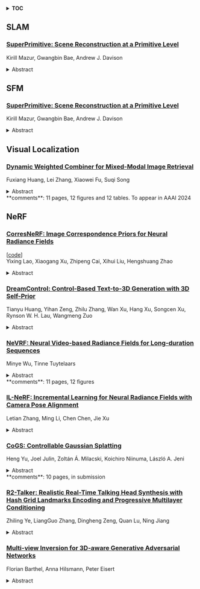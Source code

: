 <details>
  <summary><b>TOC</b></summary>
  <ol>
    <li><a href=#slam>SLAM</a></li>
      <ul>
        <li><a href=#SuperPrimitive:-Scene-Reconstruction-at-a-Primitive-Level>SuperPrimitive: Scene Reconstruction at a Primitive Level</a></li>
      </ul>
    </li>
    <li><a href=#sfm>SFM</a></li>
      <ul>
        <li><a href=#SuperPrimitive:-Scene-Reconstruction-at-a-Primitive-Level>SuperPrimitive: Scene Reconstruction at a Primitive Level</a></li>
      </ul>
    </li>
    <li><a href=#visual-localization>Visual Localization</a></li>
      <ul>
        <li><a href=#Dynamic-Weighted-Combiner-for-Mixed-Modal-Image-Retrieval>Dynamic Weighted Combiner for Mixed-Modal Image Retrieval</a></li>
      </ul>
    </li>
    <li><a href=#nerf>NeRF</a></li>
      <ul>
        <li><a href=#CorresNeRF:-Image-Correspondence-Priors-for-Neural-Radiance-Fields>CorresNeRF: Image Correspondence Priors for Neural Radiance Fields</a></li>
        <li><a href=#DreamControl:-Control-Based-Text-to-3D-Generation-with-3D-Self-Prior>DreamControl: Control-Based Text-to-3D Generation with 3D Self-Prior</a></li>
        <li><a href=#NeVRF:-Neural-Video-based-Radiance-Fields-for-Long-duration-Sequences>NeVRF: Neural Video-based Radiance Fields for Long-duration Sequences</a></li>
        <li><a href=#IL-NeRF:-Incremental-Learning-for-Neural-Radiance-Fields-with-Camera-Pose-Alignment>IL-NeRF: Incremental Learning for Neural Radiance Fields with Camera Pose Alignment</a></li>
        <li><a href=#CoGS:-Controllable-Gaussian-Splatting>CoGS: Controllable Gaussian Splatting</a></li>
        <li><a href=#R2-Talker:-Realistic-Real-Time-Talking-Head-Synthesis-with-Hash-Grid-Landmarks-Encoding-and-Progressive-Multilayer-Conditioning>R2-Talker: Realistic Real-Time Talking Head Synthesis with Hash Grid Landmarks Encoding and Progressive Multilayer Conditioning</a></li>
        <li><a href=#Multi-view-Inversion-for-3D-aware-Generative-Adversarial-Networks>Multi-view Inversion for 3D-aware Generative Adversarial Networks</a></li>
      </ul>
    </li>
  </ol>
</details>

## SLAM  

### [SuperPrimitive: Scene Reconstruction at a Primitive Level](http://arxiv.org/abs/2312.05889)  
Kirill Mazur, Gwangbin Bae, Andrew J. Davison  
<details>  
  <summary>Abstract</summary>  
  <ol>  
    Joint camera pose and dense geometry estimation from a set of images or a monocular video remains a challenging problem due to its computational complexity and inherent visual ambiguities. Most dense incremental reconstruction systems operate directly on image pixels and solve for their 3D positions using multi-view geometry cues. Such pixel-level approaches suffer from ambiguities or violations of multi-view consistency (e.g. caused by textureless or specular surfaces).   We address this issue with a new image representation which we call a SuperPrimitive. SuperPrimitives are obtained by splitting images into semantically correlated local regions and enhancing them with estimated surface normal directions, both of which are predicted by state-of-the-art single image neural networks. This provides a local geometry estimate per SuperPrimitive, while their relative positions are adjusted based on multi-view observations.   We demonstrate the versatility of our new representation by addressing three 3D reconstruction tasks: depth completion, few-view structure from motion, and monocular dense visual odometry.  
  </ol>  
</details>  
  
  



## SFM  

### [SuperPrimitive: Scene Reconstruction at a Primitive Level](http://arxiv.org/abs/2312.05889)  
Kirill Mazur, Gwangbin Bae, Andrew J. Davison  
<details>  
  <summary>Abstract</summary>  
  <ol>  
    Joint camera pose and dense geometry estimation from a set of images or a monocular video remains a challenging problem due to its computational complexity and inherent visual ambiguities. Most dense incremental reconstruction systems operate directly on image pixels and solve for their 3D positions using multi-view geometry cues. Such pixel-level approaches suffer from ambiguities or violations of multi-view consistency (e.g. caused by textureless or specular surfaces).   We address this issue with a new image representation which we call a SuperPrimitive. SuperPrimitives are obtained by splitting images into semantically correlated local regions and enhancing them with estimated surface normal directions, both of which are predicted by state-of-the-art single image neural networks. This provides a local geometry estimate per SuperPrimitive, while their relative positions are adjusted based on multi-view observations.   We demonstrate the versatility of our new representation by addressing three 3D reconstruction tasks: depth completion, few-view structure from motion, and monocular dense visual odometry.  
  </ol>  
</details>  
  
  



## Visual Localization  

### [Dynamic Weighted Combiner for Mixed-Modal Image Retrieval](http://arxiv.org/abs/2312.06179)  
Fuxiang Huang, Lei Zhang, Xiaowei Fu, Suqi Song  
<details>  
  <summary>Abstract</summary>  
  <ol>  
    Mixed-Modal Image Retrieval (MMIR) as a flexible search paradigm has attracted wide attention. However, previous approaches always achieve limited performance, due to two critical factors are seriously overlooked. 1) The contribution of image and text modalities is different, but incorrectly treated equally. 2) There exist inherent labeling noises in describing users' intentions with text in web datasets from diverse real-world scenarios, giving rise to overfitting. We propose a Dynamic Weighted Combiner (DWC) to tackle the above challenges, which includes three merits. First, we propose an Editable Modality De-equalizer (EMD) by taking into account the contribution disparity between modalities, containing two modality feature editors and an adaptive weighted combiner. Second, to alleviate labeling noises and data bias, we propose a dynamic soft-similarity label generator (SSG) to implicitly improve noisy supervision. Finally, to bridge modality gaps and facilitate similarity learning, we propose a CLIP-based mutual enhancement module alternately trained by a mixed-modality contrastive loss. Extensive experiments verify that our proposed model significantly outperforms state-of-the-art methods on real-world datasets. The source code is available at \url{https://github.com/fuxianghuang1/DWC}.  
  </ol>  
</details>  
**comments**: 11 pages, 12 figures and 12 tables. To appear in AAAI 2024  
  
  



## NeRF  

### [CorresNeRF: Image Correspondence Priors for Neural Radiance Fields](http://arxiv.org/abs/2312.06642)  
[[code](https://github.com/yxlao/corres-nerf)]  
Yixing Lao, Xiaogang Xu, Zhipeng Cai, Xihui Liu, Hengshuang Zhao  
<details>  
  <summary>Abstract</summary>  
  <ol>  
    Neural Radiance Fields (NeRFs) have achieved impressive results in novel view synthesis and surface reconstruction tasks. However, their performance suffers under challenging scenarios with sparse input views. We present CorresNeRF, a novel method that leverages image correspondence priors computed by off-the-shelf methods to supervise NeRF training. We design adaptive processes for augmentation and filtering to generate dense and high-quality correspondences. The correspondences are then used to regularize NeRF training via the correspondence pixel reprojection and depth loss terms. We evaluate our methods on novel view synthesis and surface reconstruction tasks with density-based and SDF-based NeRF models on different datasets. Our method outperforms previous methods in both photometric and geometric metrics. We show that this simple yet effective technique of using correspondence priors can be applied as a plug-and-play module across different NeRF variants. The project page is at https://yxlao.github.io/corres-nerf.  
  </ol>  
</details>  
  
### [DreamControl: Control-Based Text-to-3D Generation with 3D Self-Prior](http://arxiv.org/abs/2312.06439)  
Tianyu Huang, Yihan Zeng, Zhilu Zhang, Wan Xu, Hang Xu, Songcen Xu, Rynson W. H. Lau, Wangmeng Zuo  
<details>  
  <summary>Abstract</summary>  
  <ol>  
    3D generation has raised great attention in recent years. With the success of text-to-image diffusion models, the 2D-lifting technique becomes a promising route to controllable 3D generation. However, these methods tend to present inconsistent geometry, which is also known as the Janus problem. We observe that the problem is caused mainly by two aspects, i.e., viewpoint bias in 2D diffusion models and overfitting of the optimization objective. To address it, we propose a two-stage 2D-lifting framework, namely DreamControl, which optimizes coarse NeRF scenes as 3D self-prior and then generates fine-grained objects with control-based score distillation. Specifically, adaptive viewpoint sampling and boundary integrity metric are proposed to ensure the consistency of generated priors. The priors are then regarded as input conditions to maintain reasonable geometries, in which conditional LoRA and weighted score are further proposed to optimize detailed textures. DreamControl can generate high-quality 3D content in terms of both geometry consistency and texture fidelity. Moreover, our control-based optimization guidance is applicable to more downstream tasks, including user-guided generation and 3D animation. The project page is available at https://github.com/tyhuang0428/DreamControl.  
  </ol>  
</details>  
  
### [NeVRF: Neural Video-based Radiance Fields for Long-duration Sequences](http://arxiv.org/abs/2312.05855)  
Minye Wu, Tinne Tuytelaars  
<details>  
  <summary>Abstract</summary>  
  <ol>  
    Adopting Neural Radiance Fields (NeRF) to long-duration dynamic sequences has been challenging. Existing methods struggle to balance between quality and storage size and encounter difficulties with complex scene changes such as topological changes and large motions. To tackle these issues, we propose a novel neural video-based radiance fields (NeVRF) representation. NeVRF marries neural radiance field with image-based rendering to support photo-realistic novel view synthesis on long-duration dynamic inward-looking scenes. We introduce a novel multi-view radiance blending approach to predict radiance directly from multi-view videos. By incorporating continual learning techniques, NeVRF can efficiently reconstruct frames from sequential data without revisiting previous frames, enabling long-duration free-viewpoint video. Furthermore, with a tailored compression approach, NeVRF can compactly represent dynamic scenes, making dynamic radiance fields more practical in real-world scenarios. Our extensive experiments demonstrate the effectiveness of NeVRF in enabling long-duration sequence rendering, sequential data reconstruction, and compact data storage.  
  </ol>  
</details>  
**comments**: 11 pages, 12 figures  
  
### [IL-NeRF: Incremental Learning for Neural Radiance Fields with Camera Pose Alignment](http://arxiv.org/abs/2312.05748)  
Letian Zhang, Ming Li, Chen Chen, Jie Xu  
<details>  
  <summary>Abstract</summary>  
  <ol>  
    Neural radiance fields (NeRF) is a promising approach for generating photorealistic images and representing complex scenes. However, when processing data sequentially, it can suffer from catastrophic forgetting, where previous data is easily forgotten after training with new data. Existing incremental learning methods using knowledge distillation assume that continuous data chunks contain both 2D images and corresponding camera pose parameters, pre-estimated from the complete dataset. This poses a paradox as the necessary camera pose must be estimated from the entire dataset, even though the data arrives sequentially and future chunks are inaccessible. In contrast, we focus on a practical scenario where camera poses are unknown. We propose IL-NeRF, a novel framework for incremental NeRF training, to address this challenge. IL-NeRF's key idea lies in selecting a set of past camera poses as references to initialize and align the camera poses of incoming image data. This is followed by a joint optimization of camera poses and replay-based NeRF distillation. Our experiments on real-world indoor and outdoor scenes show that IL-NeRF handles incremental NeRF training and outperforms the baselines by up to $54.04\%$ in rendering quality.  
  </ol>  
</details>  
  
### [CoGS: Controllable Gaussian Splatting](http://arxiv.org/abs/2312.05664)  
Heng Yu, Joel Julin, Zoltán Á. Milacski, Koichiro Niinuma, László A. Jeni  
<details>  
  <summary>Abstract</summary>  
  <ol>  
    Capturing and re-animating the 3D structure of articulated objects present significant barriers. On one hand, methods requiring extensively calibrated multi-view setups are prohibitively complex and resource-intensive, limiting their practical applicability. On the other hand, while single-camera Neural Radiance Fields (NeRFs) offer a more streamlined approach, they have excessive training and rendering costs. 3D Gaussian Splatting would be a suitable alternative but for two reasons. Firstly, existing methods for 3D dynamic Gaussians require synchronized multi-view cameras, and secondly, the lack of controllability in dynamic scenarios. We present CoGS, a method for Controllable Gaussian Splatting, that enables the direct manipulation of scene elements, offering real-time control of dynamic scenes without the prerequisite of pre-computing control signals. We evaluated CoGS using both synthetic and real-world datasets that include dynamic objects that differ in degree of difficulty. In our evaluations, CoGS consistently outperformed existing dynamic and controllable neural representations in terms of visual fidelity.  
  </ol>  
</details>  
**comments**: 10 pages, in submission  
  
### [R2-Talker: Realistic Real-Time Talking Head Synthesis with Hash Grid Landmarks Encoding and Progressive Multilayer Conditioning](http://arxiv.org/abs/2312.05572)  
Zhiling Ye, LiangGuo Zhang, Dingheng Zeng, Quan Lu, Ning Jiang  
<details>  
  <summary>Abstract</summary>  
  <ol>  
    Dynamic NeRFs have recently garnered growing attention for 3D talking portrait synthesis. Despite advances in rendering speed and visual quality, challenges persist in enhancing efficiency and effectiveness. We present R2-Talker, an efficient and effective framework enabling realistic real-time talking head synthesis. Specifically, using multi-resolution hash grids, we introduce a novel approach for encoding facial landmarks as conditional features. This approach losslessly encodes landmark structures as conditional features, decoupling input diversity, and conditional spaces by mapping arbitrary landmarks to a unified feature space. We further propose a scheme of progressive multilayer conditioning in the NeRF rendering pipeline for effective conditional feature fusion. Our new approach has the following advantages as demonstrated by extensive experiments compared with the state-of-the-art works: 1) The lossless input encoding enables acquiring more precise features, yielding superior visual quality. The decoupling of inputs and conditional spaces improves generalizability. 2) The fusing of conditional features and MLP outputs at each MLP layer enhances conditional impact, resulting in more accurate lip synthesis and better visual quality. 3) It compactly structures the fusion of conditional features, significantly enhancing computational efficiency.  
  </ol>  
</details>  
  
### [Multi-view Inversion for 3D-aware Generative Adversarial Networks](http://arxiv.org/abs/2312.05330)  
Florian Barthel, Anna Hilsmann, Peter Eisert  
<details>  
  <summary>Abstract</summary>  
  <ol>  
    Current 3D GAN inversion methods for human heads typically use only one single frontal image to reconstruct the whole 3D head model. This leaves out meaningful information when multi-view data or dynamic videos are available. Our method builds on existing state-of-the-art 3D GAN inversion techniques to allow for consistent and simultaneous inversion of multiple views of the same subject. We employ a multi-latent extension to handle inconsistencies present in dynamic face videos to re-synthesize consistent 3D representations from the sequence. As our method uses additional information about the target subject, we observe significant enhancements in both geometric accuracy and image quality, particularly when rendering from wide viewing angles. Moreover, we demonstrate the editability of our inverted 3D renderings, which distinguishes them from NeRF-based scene reconstructions.  
  </ol>  
</details>  
  
  



